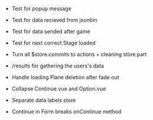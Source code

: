 - Test for popup message

- Test for data recieved from jsonbin

- Test for data sended after game

- Test for next correct Stage loaded

- Turn all $store.commits to actions + cleaning store part

- /results for gathering the users's data

- Handle loading Plane deletion after fade out

- Collapse Continue.vue and Option.vue

- Separate data labels store

- Continue in Form breaks onContinue method